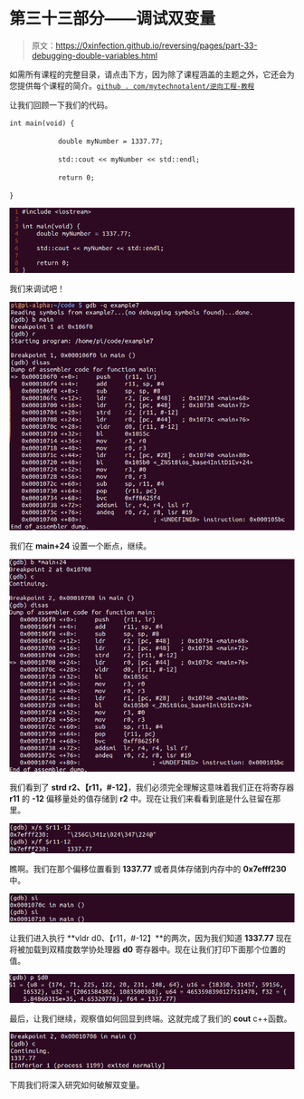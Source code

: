# 第三十三部分——调试双变量

> 原文：<https://0xinfection.github.io/reversing/pages/part-33-debugging-double-variables.html>

如需所有课程的完整目录，请点击下方，因为除了课程涵盖的主题之外，它还会为您提供每个课程的简介。[`github . com/mytechnotalent/逆向工程-教程`](https://github.com/mytechnotalent/Reverse-Engineering-Tutorial)

让我们回顾一下我们的代码。

```
int main(void) {

            double myNumber = 1337.77;

            std::cout << myNumber << std::endl;

            return 0;

}

```

![](img/a0cd1467ddd858144a89f287dd07cdc1.png)

我们来调试吧！

![](img/ee21294d69359cf5035af65a85c57bc5.png)

我们在 **main+24** 设置一个断点，继续。

![](img/ce8bd6750c5abe7454392531a43295ee.png)

我们看到了 **strd r2、【r11，#-12】**，我们必须完全理解这意味着我们正在将寄存器 **r11** 的 **-12** 偏移量处的值存储到 **r2** 中。现在让我们来看看到底是什么驻留在那里。

![](img/0d3c2b0f6b57d26e4fd12cee514a58d5.png)

瞧啊。我们在那个偏移位置看到 **1337.77** 或者具体存储到内存中的 **0x7efff230** 中。

![](img/7ffe771f86374b287985a2e7b00bbc09.png)

让我们进入执行 **vldr d0、【r11，#-12】**的两次，因为我们知道 **1337.77** 现在将被加载到双精度数学协处理器 **d0** 寄存器中。现在让我们打印下面那个位置的值。

![](img/ec8c180ab38ca232ccd6aebd7e08cccb.png)

最后，让我们继续，观察值如何回显到终端。这就完成了我们的 **cout** c++函数。

![](img/0d508f5db15d2061c37afe53ba7701f8.png)

下周我们将深入研究如何破解双变量。